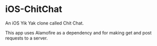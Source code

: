 # iOS-ChitChat
An iOS Yik Yak clone called Chit Chat.

This app uses Alamofire as a dependency and for making get and post requests to a server.
